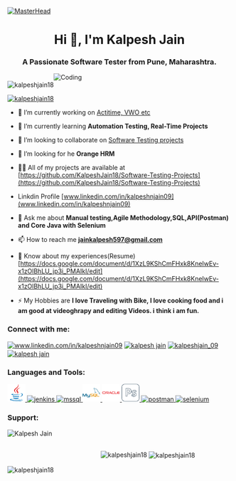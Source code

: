 [![MasterHead](https://media.licdn.com/dms/image/D563DAQFIJGy_J4EvYA/image-scale_191_1128/0/1666883668428?e=1675425600&v=beta&t=q5S0E-n5z-gDvzZPdOvK7oorksu-JESWk3DdbbvU2ss)](https://codegrills.in)
<h1 align="center">Hi 👋, I'm Kalpesh Jain</h1>
<h3 align="center">A Passionate Software Tester from Pune, Maharashtra.</h3>
<img align="right" alt="Coding" width="400" src="https://media.tenor.com/rePDfDWO3XoAAAAd/hacking.gif">

<p align="left"> <img src="https://komarev.com/ghpvc/?username=kalpeshjain18&label=Profile%20views&color=0e75b6&style=flat" alt="kalpeshjain18" /> </p>

<p align="left"> <a href="https://github.com/ryo-ma/github-profile-trophy"><img src="https://github-profile-trophy.vercel.app/?username=kalpeshjain18" alt="kalpeshjain18" /></a> </p>

- 🔭 I’m currently working on [Actitime, VWO etc](https://github.com/KalpeshJain18/Software-Testing-Projects)

- 🌱 I’m currently learning **Automation Testing, Real-Time Projects**

- 👯 I’m looking to collaborate on [Software Testing projects](https://github.com/KalpeshJain18/Software-Testing-Projects)

- 🤝 I’m looking for he **Orange HRM**

- 👨‍💻 All of my projects are available at [https://github.com/KalpeshJain18/Software-Testing-Projects](https://github.com/KalpeshJain18/Software-Testing-Projects)

- Linkdin Profile [www.linkedin.com/in/kalpeshnjain09](www.linkedin.com/in/kalpeshnjain09)

- 💬 Ask me about **Manual testing,Agile Methodology,SQL,API(Postman) and Core Java with Selenium**

- 📫 How to reach me **jainkalpesh597@gmail.com**

- 📄 Know about my experiences(Resume) [https://docs.google.com/document/d/1XzL9KShCmFHxk8KneIwEv-x1zOlBhLU_jp3i_PMAIkI/edit](https://docs.google.com/document/d/1XzL9KShCmFHxk8KneIwEv-x1zOlBhLU_jp3i_PMAIkI/edit)

- ⚡ My Hobbies are **I love Traveling with Bike, I love cooking food and i am good at videoghrapy and editing Videos. i think i am fun.**

<h3 align="left">Connect with me:</h3>
<p align="left">
<a href="https://linkedin.com/in/www.linkedin.com/in/kalpeshnjain09" target="blank"><img align="center" src="https://raw.githubusercontent.com/rahuldkjain/github-profile-readme-generator/master/src/images/icons/Social/linked-in-alt.svg" alt="www.linkedin.com/in/kalpeshnjain09" height="30" width="40" /></a>
<a href="https://fb.com/kalpesh jain" target="blank"><img align="center" src="https://raw.githubusercontent.com/rahuldkjain/github-profile-readme-generator/master/src/images/icons/Social/facebook.svg" alt="kalpesh jain" height="30" width="40" /></a>
<a href="https://instagram.com/kalpeshjain_09" target="blank"><img align="center" src="https://raw.githubusercontent.com/rahuldkjain/github-profile-readme-generator/master/src/images/icons/Social/instagram.svg" alt="kalpeshjain_09" height="30" width="40" /></a>
<a href="https://www.hackerrank.com/kalpesh jain" target="blank"><img align="center" src="https://raw.githubusercontent.com/rahuldkjain/github-profile-readme-generator/master/src/images/icons/Social/hackerrank.svg" alt="kalpesh jain" height="30" width="40" /></a>
</p>

<h3 align="left">Languages and Tools:</h3>
<p align="left"> <a href="https://www.java.com" target="_blank" rel="noreferrer"> <img src="https://raw.githubusercontent.com/devicons/devicon/master/icons/java/java-original.svg" alt="java" width="40" height="40"/> </a> <a href="https://www.jenkins.io" target="_blank" rel="noreferrer"> <img src="https://www.vectorlogo.zone/logos/jenkins/jenkins-icon.svg" alt="jenkins" width="40" height="40"/> </a> <a href="https://www.microsoft.com/en-us/sql-server" target="_blank" rel="noreferrer"> <img src="https://www.svgrepo.com/show/303229/microsoft-sql-server-logo.svg" alt="mssql" width="40" height="40"/> </a> <a href="https://www.mysql.com/" target="_blank" rel="noreferrer"> <img src="https://raw.githubusercontent.com/devicons/devicon/master/icons/mysql/mysql-original-wordmark.svg" alt="mysql" width="40" height="40"/> </a> <a href="https://www.oracle.com/" target="_blank" rel="noreferrer"> <img src="https://raw.githubusercontent.com/devicons/devicon/master/icons/oracle/oracle-original.svg" alt="oracle" width="40" height="40"/> </a> <a href="https://www.photoshop.com/en" target="_blank" rel="noreferrer"> <img src="https://raw.githubusercontent.com/devicons/devicon/master/icons/photoshop/photoshop-line.svg" alt="photoshop" width="40" height="40"/> </a> <a href="https://postman.com" target="_blank" rel="noreferrer"> <img src="https://www.vectorlogo.zone/logos/getpostman/getpostman-icon.svg" alt="postman" width="40" height="40"/> </a> <a href="https://www.selenium.dev" target="_blank" rel="noreferrer"> <img src="https://raw.githubusercontent.com/detain/svg-logos/780f25886640cef088af994181646db2f6b1a3f8/svg/selenium-logo.svg" alt="selenium" width="40" height="40"/> </a> </p>

<h3 align="left">Support:</h3>
<p><a href="https://www.buymeacoffee.com/Kalpesh Jain"> <img align="left" src="https://cdn.buymeacoffee.com/buttons/v2/default-yellow.png" height="50" width="210" alt="Kalpesh Jain" /></a></p><br><br>

<p><img align="left" src="https://github-readme-stats.vercel.app/api/top-langs?username=kalpeshjain18&show_icons=true&locale=en&layout=compact" alt="kalpeshjain18" /></p>

<p>&nbsp;<img align="center" src="https://github-readme-stats.vercel.app/api?username=kalpeshjain18&show_icons=true&locale=en" alt="kalpeshjain18" /></p>

<p><img align="center" src="https://github-readme-streak-stats.herokuapp.com/?user=kalpeshjain18&" alt="kalpeshjain18" /></p>
